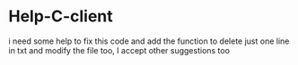 # Help-C-client
 i need some help to fix this code and add the function to delete just one line in txt and modify the file too, I accept other suggestions too
